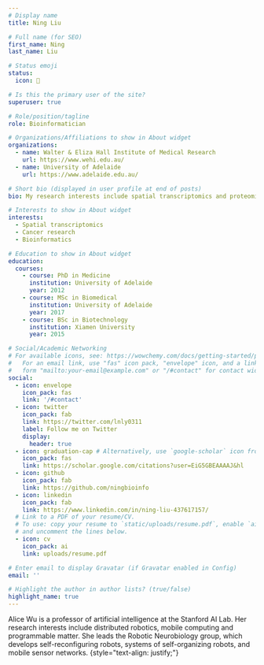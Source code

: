 ```yaml
---
# Display name
title: Ning Liu

# Full name (for SEO)
first_name: Ning
last_name: Liu

# Status emoji
status:
  icon: 🖖

# Is this the primary user of the site?
superuser: true

# Role/position/tagline
role: Bioinformatician

# Organizations/Affiliations to show in About widget
organizations:
  - name: Walter & Eliza Hall Institute of Medical Research
    url: https://www.wehi.edu.au/
  - name: University of Adelaide
    url: https://www.adelaide.edu.au/

# Short bio (displayed in user profile at end of posts)
bio: My research interests include spatial transcriptomics and proteomics in cancer research.

# Interests to show in About widget
interests:
  - Spatial transcriptomics
  - Cancer research
  - Bioinformatics

# Education to show in About widget
education:
  courses:
    - course: PhD in Medicine
      institution: University of Adelaide
      year: 2012
    - course: MSc in Biomedical
      institution: University of Adelaide
      year: 2017
    - course: BSc in Biotechnology
      institution: Xiamen University
      year: 2015

# Social/Academic Networking
# For available icons, see: https://wowchemy.com/docs/getting-started/page-builder/#icons
#   For an email link, use "fas" icon pack, "envelope" icon, and a link in the
#   form "mailto:your-email@example.com" or "/#contact" for contact widget.
social:
  - icon: envelope
    icon_pack: fas
    link: '/#contact'
  - icon: twitter
    icon_pack: fab
    link: https://twitter.com/lnly0311
    label: Follow me on Twitter
    display:
      header: true
  - icon: graduation-cap # Alternatively, use `google-scholar` icon from `ai` icon pack
    icon_pack: fas
    link: https://scholar.google.com/citations?user=EiG5GBEAAAAJ&hl
  - icon: github
    icon_pack: fab
    link: https://github.com/ningbioinfo
  - icon: linkedin
    icon_pack: fab
    link: https://www.linkedin.com/in/ning-liu-437617157/
  # Link to a PDF of your resume/CV.
  # To use: copy your resume to `static/uploads/resume.pdf`, enable `ai` icons in `params.yaml`,
  # and uncomment the lines below.
  - icon: cv
    icon_pack: ai
    link: uploads/resume.pdf

# Enter email to display Gravatar (if Gravatar enabled in Config)
email: ''

# Highlight the author in author lists? (true/false)
highlight_name: true
---
```


Alice Wu is a professor of artificial intelligence at the Stanford AI Lab. Her research interests include distributed robotics, mobile computing and programmable matter. She leads the Robotic Neurobiology group, which develops self-reconfiguring robots, systems of self-organizing robots, and mobile sensor networks.
{style="text-align: justify;"}
